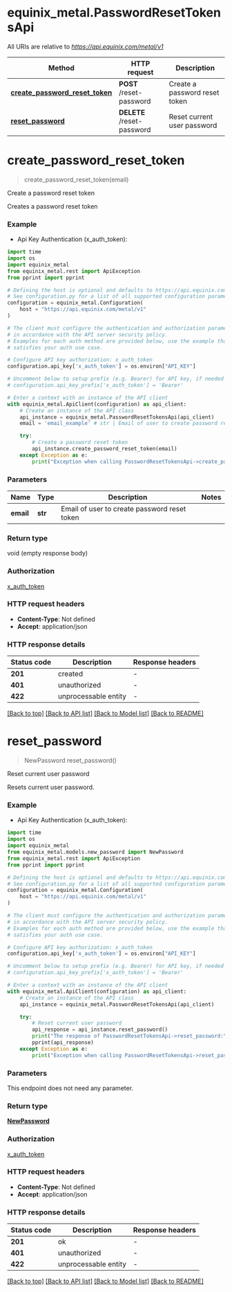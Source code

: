 # equinix_metal.PasswordResetTokensApi

All URIs are relative to *https://api.equinix.com/metal/v1*

Method | HTTP request | Description
------------- | ------------- | -------------
[**create_password_reset_token**](PasswordResetTokensApi.md#create_password_reset_token) | **POST** /reset-password | Create a password reset token
[**reset_password**](PasswordResetTokensApi.md#reset_password) | **DELETE** /reset-password | Reset current user password


# **create_password_reset_token**
> create_password_reset_token(email)

Create a password reset token

Creates a password reset token

### Example

* Api Key Authentication (x_auth_token):
```python
import time
import os
import equinix_metal
from equinix_metal.rest import ApiException
from pprint import pprint

# Defining the host is optional and defaults to https://api.equinix.com/metal/v1
# See configuration.py for a list of all supported configuration parameters.
configuration = equinix_metal.Configuration(
    host = "https://api.equinix.com/metal/v1"
)

# The client must configure the authentication and authorization parameters
# in accordance with the API server security policy.
# Examples for each auth method are provided below, use the example that
# satisfies your auth use case.

# Configure API key authorization: x_auth_token
configuration.api_key['x_auth_token'] = os.environ["API_KEY"]

# Uncomment below to setup prefix (e.g. Bearer) for API key, if needed
# configuration.api_key_prefix['x_auth_token'] = 'Bearer'

# Enter a context with an instance of the API client
with equinix_metal.ApiClient(configuration) as api_client:
    # Create an instance of the API class
    api_instance = equinix_metal.PasswordResetTokensApi(api_client)
    email = 'email_example' # str | Email of user to create password reset token

    try:
        # Create a password reset token
        api_instance.create_password_reset_token(email)
    except Exception as e:
        print("Exception when calling PasswordResetTokensApi->create_password_reset_token: %s\n" % e)
```



### Parameters

Name | Type | Description  | Notes
------------- | ------------- | ------------- | -------------
 **email** | **str**| Email of user to create password reset token | 

### Return type

void (empty response body)

### Authorization

[x_auth_token](../README.md#x_auth_token)

### HTTP request headers

 - **Content-Type**: Not defined
 - **Accept**: application/json

### HTTP response details
| Status code | Description | Response headers |
|-------------|-------------|------------------|
**201** | created |  -  |
**401** | unauthorized |  -  |
**422** | unprocessable entity |  -  |

[[Back to top]](#) [[Back to API list]](../README.md#documentation-for-api-endpoints) [[Back to Model list]](../README.md#documentation-for-models) [[Back to README]](../README.md)

# **reset_password**
> NewPassword reset_password()

Reset current user password

Resets current user password.

### Example

* Api Key Authentication (x_auth_token):
```python
import time
import os
import equinix_metal
from equinix_metal.models.new_password import NewPassword
from equinix_metal.rest import ApiException
from pprint import pprint

# Defining the host is optional and defaults to https://api.equinix.com/metal/v1
# See configuration.py for a list of all supported configuration parameters.
configuration = equinix_metal.Configuration(
    host = "https://api.equinix.com/metal/v1"
)

# The client must configure the authentication and authorization parameters
# in accordance with the API server security policy.
# Examples for each auth method are provided below, use the example that
# satisfies your auth use case.

# Configure API key authorization: x_auth_token
configuration.api_key['x_auth_token'] = os.environ["API_KEY"]

# Uncomment below to setup prefix (e.g. Bearer) for API key, if needed
# configuration.api_key_prefix['x_auth_token'] = 'Bearer'

# Enter a context with an instance of the API client
with equinix_metal.ApiClient(configuration) as api_client:
    # Create an instance of the API class
    api_instance = equinix_metal.PasswordResetTokensApi(api_client)

    try:
        # Reset current user password
        api_response = api_instance.reset_password()
        print("The response of PasswordResetTokensApi->reset_password:\n")
        pprint(api_response)
    except Exception as e:
        print("Exception when calling PasswordResetTokensApi->reset_password: %s\n" % e)
```



### Parameters
This endpoint does not need any parameter.

### Return type

[**NewPassword**](NewPassword.md)

### Authorization

[x_auth_token](../README.md#x_auth_token)

### HTTP request headers

 - **Content-Type**: Not defined
 - **Accept**: application/json

### HTTP response details
| Status code | Description | Response headers |
|-------------|-------------|------------------|
**201** | ok |  -  |
**401** | unauthorized |  -  |
**422** | unprocessable entity |  -  |

[[Back to top]](#) [[Back to API list]](../README.md#documentation-for-api-endpoints) [[Back to Model list]](../README.md#documentation-for-models) [[Back to README]](../README.md)

